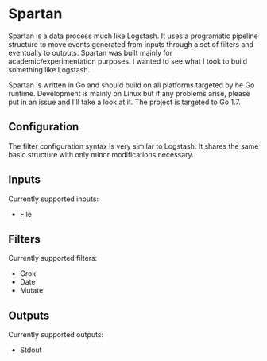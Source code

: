 # Spartan

Spartan is a data process much like Logstash. It uses a programatic pipeline structure to move events generated
from inputs through a set of filters and eventually to outputs. Spartan was built mainly for academic/experimentation
purposes. I wanted to see what I took to build something like Logstash.

Spartan is written in Go and should build on all platforms targeted by he Go runtime. Development is mainly on
Linux but if any problems arise, please put in an issue and I'll take a look at it. The project is targeted to
Go 1.7.

## Configuration

The filter configuration syntax is very similar to Logstash. It shares the same basic structure with only
minor modifications necessary.

## Inputs

Currently supported inputs:

- File

## Filters

Currently supported filters:

- Grok
- Date
- Mutate

## Outputs

Currently supported outputs:

- Stdout
